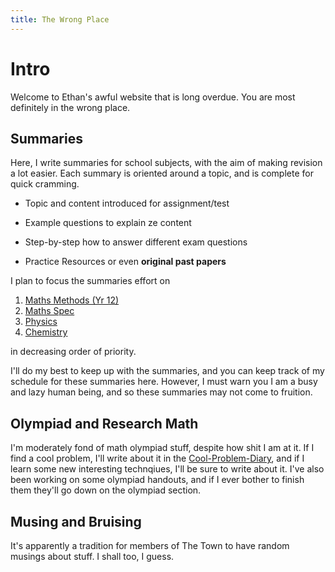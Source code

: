 ```yaml
---
title: The Wrong Place
---
```

# Intro

Welcome to Ethan's awful website that is long overdue. You are most definitely in the wrong place.

## Summaries
Here, I write summaries for school subjects, with the aim of making revision a lot easier. Each summary is oriented around a topic, and is complete for quick cramming.
- Topic and content introduced for assignment/test
* Example questions to explain ze content
+ Step-by-step how to answer different exam questions
- Practice Resources or even **original past papers**

I plan to focus the summaries effort on
1. [Maths Methods (Yr 12)](/bank/ATMAM.md)
2. [Maths Spec](/bank/AEMAS.md)
3. [Physics](/bank/AEPHY.md)
4. [Chemistry](/bank/AECHE.md)

in decreasing order of priority.

I'll do my best to keep up with the summaries, and you can keep track of my schedule for these summaries here. However, I must warn you I am a busy and lazy human being, and so these summaries may not come to fruition.

## Olympiad and Research Math
I'm moderately fond of math olympiad stuff, despite how shit I am at it. If I find a cool problem, I'll write about it in the [Cool-Problem-Diary](/bank/oly.md), and if I learn some new interesting technqiues, I'll be sure to write about it. I've also been working on some olympiad handouts, and if I ever bother to finish them they'll go down on the olympiad section.

## Musing and Bruising
It's apparently a tradition for members of The Town to have random musings about stuff. I shall too, I guess.